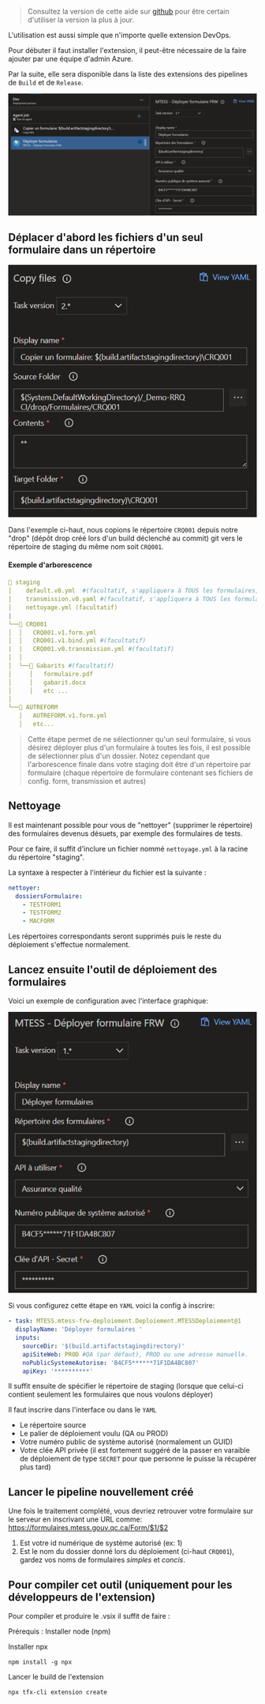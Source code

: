 > Consultez la version de cette aide sur [github](https://github.com/MTESSDev/azurepipeline-mtess-frw-deploiement/blob/main/README.md) pour être certain d'utiliser la version la plus à jour.

L'utilisation est aussi simple que n'importe quelle extension DevOps.

Pour débuter il faut installer l'extension, il peut-être nécessaire de la faire ajouter par une équipe d'admin Azure.

Par la suite, elle sera disponible dans la liste des extensions des pipelines de `Build` et de `Release`.

![Configuration standard](images/screen1.png)

## Déplacer d'abord les fichiers d'un seul formulaire dans un répertoire

![Configuration copie](images/screen2.png)

Dans l'exemple ci-haut, nous copions le répertoire `CRQ001` depuis notre "drop" (dépôt drop créé lors d'un build déclenché au commit) git vers le répertoire de staging du même nom soit `CRQ001`.

#### Exemple d'arborescence
```yaml
📁 staging
│    default.v0.yml  #(facultatif, s'appliquera à TOUS les formulaires)  
│    transmission.v0.yaml #(facultatif, s'appliquera à TOUS les formulaires)    
│    nettoyage.yml (facultatif)
|
└──📁 CRQ001
│  │   CRQ001.v1.form.yml
│  │   CRQ001.v1.bind.yml #(facultatif)
|  |   CRQ001.v0.transmission.yml #(facultatif)
│  │
│  └──📁 Gabarits #(facultatif)
│     │   formulaire.pdf
│     │   gabarit.docx
│     │   etc ...
│   
└──📁 AUTREFORM
   │   AUTREFORM.v1.form.yml
   │   etc...
```

> Cette étape permet de ne sélectionner qu'un seul formulaire, si vous désirez déployer plus d'un formulaire à toutes les fois, il est possible de sélectionner plus d'un dossier. Notez cependant que l'arborescence finale dans votre staging doit être d'un répertoire par formulaire (chaque répertoire de formulaire contenant ses fichiers de config. form, transmission et autres)

## Nettoyage

Il est maintenant possible pour vous de "nettoyer" (supprimer le répertoire) des formulaires devenus désuets, par exemple des formulaires de tests. 

Pour ce faire, il suffit d'inclure un fichier nommé `nettoyage.yml` à la racine du répertoire "staging".

La syntaxe à respecter à l'intérieur du fichier est la suivante : 

```yaml
nettoyer:
  dossiersFormulaire:
    - TESTFORM1
    - TESTFORM2
    - MACFORM
```
Les répertoires correspondants seront supprimés puis le reste du déploiement s'effectue normalement.

## Lancez ensuite l'outil de déploiement des formulaires

Voici un exemple de configuration avec l'interface graphique:

![Configuration outil](images/screen3.png)

Si vous configurez cette étape en `YAML` voici la config à inscrire:

```yaml
- task: MTESS.mtess-frw-deploiement.Deploiement.MTESSDeploiement@1
  displayName: 'Déployer formulaires '
  inputs:
    sourceDir: '$(build.artifactstagingdirectory)'
    apiSiteWeb: PROD #QA (par défaut), PROD ou une adresse manuelle.
    noPublicSystemeAutorise: 'B4CF5******71F1DA4BC807'
    apiKey: '**********'
```

Il suffit ensuite de spécifier le répertoire de staging (lorsque que celui-ci contient seulement les formulaires que nous voulons déployer)

Il faut inscrire dans l'interface ou dans le `YAML`

- Le répertoire source
- Le palier de déploiement voulu (QA ou PROD)
- Votre numéro public de système autorisé (normalement un GUID)
- Votre clée API privée (il est fortement suggéré de la passer en varaible de déploiement de type `SECRET` pour que personne le puisse la récupérer plus tard)

## Lancer le pipeline nouvellement créé

Une fois le traitement complété, vous devriez retrouver votre formulaire sur le serveur en inscrivant une URL comme:
https://formulaires.mtess.gouv.qc.ca/Form/$1/$2

1. Est votre id numérique de système autorisé (ex: 1)
2. Est le nom du dossier donné lors du déploiement (ci-haut `CRQ001`), gardez vos noms de formulaires _simples_ et _concis_.

## Pour compiler cet outil (uniquement pour les développeurs de l'extension)

Pour compiler et produire le .vsix il suffit de faire :

Prérequis : Installer node (npm)

Installer npx

```
npm install -g npx
```
Lancer le build de l'extension

```
npx tfx-cli extension create
```
